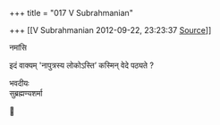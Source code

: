 +++
title = "017 V Subrahmanian"

+++
[[V Subrahmanian	2012-09-22, 23:23:37 [Source](https://groups.google.com/g/bvparishat/c/6YER_tNz5kI)]]



नमांसि  
  
इदं वाक्यम् 'नापुत्रस्य लोकोऽस्ति’ कस्मिन् वेदे पठ्यते ?  

  
भवदीयः  
सुब्रह्मण्यशर्मा  
  



